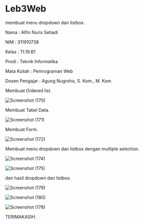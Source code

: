# Leb3Web
membuat menu dropdown dan listbox.

Nama : Alfin Nuris Setiadi 

NIM : 311910738 

Kelas : TI.19.B1 

Prodi : Teknik Informatika 

Mata Kuliah : Pemrograman Web 

Dosen Pengajar : Agung Nugroho, S. Kom., M. Kom

Membuat Ordered list.

![Screenshot (170)](https://user-images.githubusercontent.com/81596397/114299636-9f422580-9ae6-11eb-9b87-9942535686e9.png)

Membuat Tabel Data.

![Screenshot (171)](https://user-images.githubusercontent.com/81596397/114299699-efb98300-9ae6-11eb-9a8c-183db9946b42.png)

Membuat Form.

![Screenshot (172)](https://user-images.githubusercontent.com/81596397/114299718-1081d880-9ae7-11eb-9c3b-cc03ce56106e.png)

Membuat menu dropdown dan listbox dengan multiple selection.

![Screenshot (174)](https://user-images.githubusercontent.com/81596397/114299801-7a01e700-9ae7-11eb-9070-af095269f325.png)

![Screenshot (175)](https://user-images.githubusercontent.com/81596397/114299812-8a19c680-9ae7-11eb-913b-725b4f646ce3.png)

dan hasil dropdown dan listbox.

![Screenshot (179)](https://user-images.githubusercontent.com/81596397/114299875-c2b9a000-9ae7-11eb-8822-b44d18f8258d.png)

![Screenshot (180)](https://user-images.githubusercontent.com/81596397/114299879-c8af8100-9ae7-11eb-9699-38d4c5993dcf.png)

![Screenshot (178)](https://user-images.githubusercontent.com/81596397/114299884-cbaa7180-9ae7-11eb-9324-af66e8382034.png)

TERIMAKASIH.
